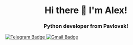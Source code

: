 <div id="header" align="center">
  <h1>Hi there 👋 I'm Alex!</h1>
  <h3>Python developer from Pavlovsk!</h3>
</div>
<div id="badges">
  <a href="https://t.me/timchenko_as">
    <img src="https://img.shields.io/badge/Telegram-blue?style=for-the-badge&logo=telegram&logoColor=white" alt="Telegram Badge"/>
  </a>
  <a href="mailto:timchenko.aleks@gmail.com">
    <img src="https://img.shields.io/badge/Gmail-red?style=for-the-badge&logo=gmail&logoColor=white" alt="Gmail Badge"/>
  </a>
</div>
<!--
**ASTimch/ASTimch** is a ✨ _special_ ✨ repository because its `README.md` (this file) appears on your GitHub profile.

Here are some ideas to get you started:
  ### Hi there 👋 I'm Alex!
- 👯 I’m looking to collaborate on ...
- 🤔 I’m looking for help with ...
- 💬 Ask me about ...
- 📫 How to reach me: ...
- 😄 Pronouns: ...
- ⚡ Fun fact: ...
-->
- 🌱 I’m currently learning Python asyncio, FastAPI
---
### :hammer_and_wrench: Languages and Tools :
<img src="https://cdn.jsdelivr.net/gh/devicons/devicon@latest/icons/python/python-original-wordmark.svg" />&nbsp;
<img src="https://cdn.jsdelivr.net/gh/devicons/devicon@latest/icons/django/django-plain.svg" />&nbsp;
<img src="https://cdn.jsdelivr.net/gh/devicons/devicon@latest/icons/djangorest/djangorest-plain.svg" />&nbsp;
<img src="https://cdn.jsdelivr.net/gh/devicons/devicon@latest/icons/fastapi/fastapi-original-wordmark.svg" />&nbsp;
<img src="https://cdn.jsdelivr.net/gh/devicons/devicon@latest/icons/sqlalchemy/sqlalchemy-original.svg" />&nbsp;
<img src="https://cdn.jsdelivr.net/gh/devicons/devicon@latest/icons/postgresql/postgresql-original-wordmark.svg" />&nbsp;
<img src="https://cdn.jsdelivr.net/gh/devicons/devicon@latest/icons/postman/postman-original.svg" />&nbsp;
<img src="https://cdn.jsdelivr.net/gh/devicons/devicon@latest/icons/bootstrap/bootstrap-original-wordmark.svg" />&nbsp;
<img src="https://cdn.jsdelivr.net/gh/devicons/devicon@latest/icons/selenium/selenium-original.svg" />&nbsp;
<img src="https://cdn.jsdelivr.net/gh/devicons/devicon@latest/icons/docker/docker-original-wordmark.svg" />&nbsp;&nbsp;
          
